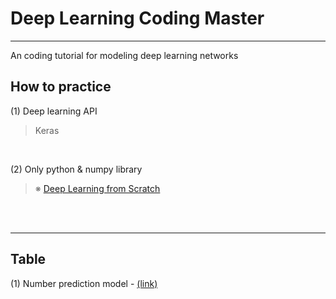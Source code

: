 # Deep Learning Coding Master 
*** 
An coding tutorial for modeling deep learning networks <br/>


## How to practice 
(1) Deep learning API
> Keras 

<br/>

(2) Only python & numpy library <br/>
> ※ [Deep Learning from Scratch](https://github.com/WegraLee/deep-learning-from-scratch)


<br/><br/>

***
## Table 
(1) Number prediction model - [ (link) ](https://github.com/DoranLyong/DL_coding_master/tree/master/Practic1)
